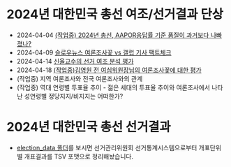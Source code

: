 # 2024년 대한민국 총선 여조/선거결과 단상

* 2024-04-04 [(작업중) 2024년 총선, AAPOR응답률 기준 품질이 과거보다 나빠졌나?](20240404Virtual.md)
* 2024-04-09 [슬로우뉴스 여론조사꽃 vs 갤럽 기사 팩트체크](20240409slownews.md)
* 2024-04-14 [신율교수의 선거 여조 분석 평가](20240414ShinYool.md)
* 2024-04-18 [(작업중)김영원 전 여심위원장님의 여론조사꽃에 대한 평가](20240418YongwonKim.md)
* (작업중) 지역 여론조사와 전국 여론조사와의 관계
* (작업중) 역대 연령별 투표율 추이 - 젊은 세대의 투표율 추이와 여론조사에서 나타난 성연령별 정당지지/비지지는 어떠한가?


# 2024년 대한민국 총선 선거결과

* [election_data 폴더](election_data/README.md)를 보시면 선거관리위원회 선거통계시스템으로부터 개표단위별 개표결과를 TSV 포맷으로 정리해놨습니다.
